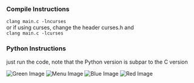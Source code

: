 ### Compile Instructions
```clang main.c -lncurses```  
or if using curses, change the header curses.h and  
```clang main.c -lcurses```  

### Python Instructions
just run the code, note that the Python version is subpar to the C version

![Green Image](images/demo-green.png)
![Menu Image](images/demo-menu.png)
![Blue Image](images/demo-blue.png)
![Red Image](images/demo-red.png)


